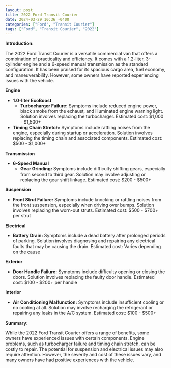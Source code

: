 ```yaml
---
layout: post
title: 2022 Ford Transit Courier
date: 2024-03-29 10:36 -0400
categories: ["Ford", "Transit Courier"]
tags: ["Ford", "Transit Courier", "2022"]
---
```

**Introduction:**

The 2022 Ford Transit Courier is a versatile commercial van that offers a combination of practicality and efficiency. It comes with a 1.2-liter, 3-cylinder engine and a 6-speed manual transmission as the standard configuration. It has been praised for its spacious cargo area, fuel economy, and maneuverability. However, some owners have reported experiencing issues with the vehicle.

**Engine**

* **1.0-liter EcoBoost**
    * **Turbocharger Failure:** Symptoms include reduced engine power, black smoke from the exhaust, and illuminated engine warning light. Solution involves replacing the turbocharger. Estimated cost: $1,000 - $1,500+
* **Timing Chain Stretch:** Symptoms include rattling noises from the engine, especially during startup or acceleration. Solution involves replacing the timing chain and associated components. Estimated cost: $500 - $1,000+

**Transmission**

* **6-Speed Manual**
    * **Gear Grinding:** Symptoms include difficulty shifting gears, especially from second to third gear. Solution may involve adjusting or replacing the gear shift linkage. Estimated cost: $200 - $500+

**Suspension**

* **Front Strut Failure:** Symptoms include knocking or rattling noises from the front suspension, especially when driving over bumps. Solution involves replacing the worn-out struts. Estimated cost: $500 - $700+ per strut

**Electrical**

* **Battery Drain:** Symptoms include a dead battery after prolonged periods of parking. Solution involves diagnosing and repairing any electrical faults that may be causing the drain. Estimated cost: Varies depending on the cause

**Exterior**

* **Door Handle Failure:** Symptoms include difficulty opening or closing the doors. Solution involves replacing the faulty door handle. Estimated cost: $100 - $200+ per handle

**Interior**

* **Air Conditioning Malfunction:** Symptoms include insufficient cooling or no cooling at all. Solution may involve recharging the refrigerant or repairing any leaks in the A/C system. Estimated cost: $100 - $500+

**Summary:**

While the 2022 Ford Transit Courier offers a range of benefits, some owners have experienced issues with certain components. Engine problems, such as turbocharger failure and timing chain stretch, can be costly to repair. The potential for suspension and electrical issues may also require attention. However, the severity and cost of these issues vary, and many owners have had positive experiences with the vehicle.
